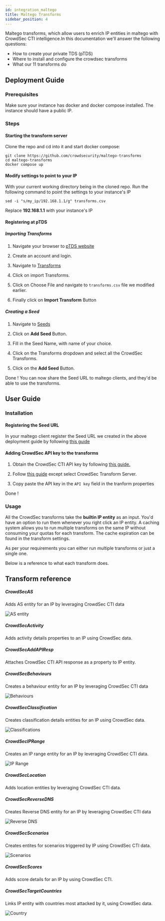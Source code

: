 ```yaml
---
id: integration_maltego
title: Maltego Transforms
sidebar_position: 4
---
```


Maltego transforms, which allow users to enrich IP entities in maltego with CrowdSec CTI intelligence.In this documentation we'll answer the following questions:

- How to create your private TDS (pTDS)
- Where to install and configure the crowdsec transforms
- What our 11 transforms do

## Deployment Guide

### Prerequisites

Make sure your instance has docker and docker compose installed. The instance should have a public IP.

### Steps

#### Starting the transform server

Clone the repo and cd into it and start docker compose:

```
git clone https://github.com/crowdsecurity/maltego-transforms
cd maltego-transforms
docker compose up
```

#### Modify settings to point to your IP

With your current working directory being in the cloned repo. Run the following command to point the settings to your instance's IP

```
sed -i "s/my_ip/192.168.1.1/g" transforms.csv
```

Replace **192.168.1.1** with your instance's IP


#### Registering at pTDS

##### Importing Transforms

1. Navigate your browser to [pTDS website](https://public-tds.paterva.com/ptds/login)

2. Create an account and login.

3. Navigate to [Transforms](https://public-tds.paterva.com/transforms)

4. Click on import Transforms.

5. Click on Choose File and navigate to `transforms.csv` file we modified earlier.

6. Finally click on **Import Transform** Button

##### Creating a Seed

1. Navigate to [Seeds](https://public-tds.paterva.com/seeds)

2. Click on **Add Seed** Button.

3. Fill in the Seed Name, with name of your choice.

4. Click on the Transforms dropdown  and select all the CrowdSec Transforms.

5. Click on the **Add Seed** Button.


Done ! You can now share the Seed URL to maltego clients, and they'd be able to use the transforms. 


## User Guide

### Installation

#### Registering the Seed URL

In your maltego client register the Seed URL we created in the above deployment guide  by following [this guide](https://docs.maltego.com/support/solutions/articles/15000011965-how-do-i-add-a-new-transform-seed-to-my-maltego-client-)

#### Adding CrowdSec API key to the transforms

1. Obtain the CrowdSec CTI API key by following [this guide.](/cti_api/getting_started.mdx)

2. Follow [this guide](https://docs.maltego.com/support/solutions/articles/15000017851-setting-api-keys-for-all-transforms-inside-a-hub-item) except select CrowdSec Transform Server.

3. Copy paste the API key in the `API key` field in the tranform properties

Done !

### Usage

All the CrowdSec transforms take the **builtin IP entity** as an input. You'd have an option to run them whenever you right click an IP entity. A caching system allows you to run multiple transforms on the same IP without consuming your quotas for each transform. The cache expiration can be found in the transform settings. 

As per your requirements you can either run multiple transforms or just a single one.

Below is a reference to what each transform does.


## Transform reference

##### CrowdSecAS

Adds AS entity for an IP by leveraging CrowdSec CTI data

![AS entity](/img/maltego/as.png)

##### CrowdSecActivity

Adds activity details properties to an IP using CrowdSec data.

##### CrowdSecAddAPIResp

Attaches CrowdSec CTI API response as a property to IP entity.

##### CrowdSecBehaviours

Creates a behaviour entity for an IP by leveraging CrowdSec CTI data

![Behaviours](/img/maltego/behaviours.png)

##### CrowdSecClassification

Creates classification details entities for an IP using CrowdSec data.

![Classifications](/img/maltego/classifications.png)

##### CrowdSecIPRange

Creates an IP range entity for an IP by leveraging CrowdSec CTI data.

![IP Range](/img/maltego/ip_range.png)

##### CrowdSecLocation

Adds location entities by leveraging CrowdSec CTI data.

##### CrowdSecReverseDNS

Creates Reverse DNS entity for an IP by leveraging CrowdSec CTI data

![Reverse DNS](/img/maltego/reverse_dns.png)

##### CrowdSecScenarios

Creates entites for scenarios triggered by IP using CrowdSec CTI data.

![Scenarios](/img/maltego/scenarios.png)

##### CrowdSecScores

Adds score details for an IP by using CrowdSec CTI.

##### CrowdSecTargetCountries

Links IP entity with countries most attacked by it, using CrowdSec data.

![Country](/img/maltego/country.png)
